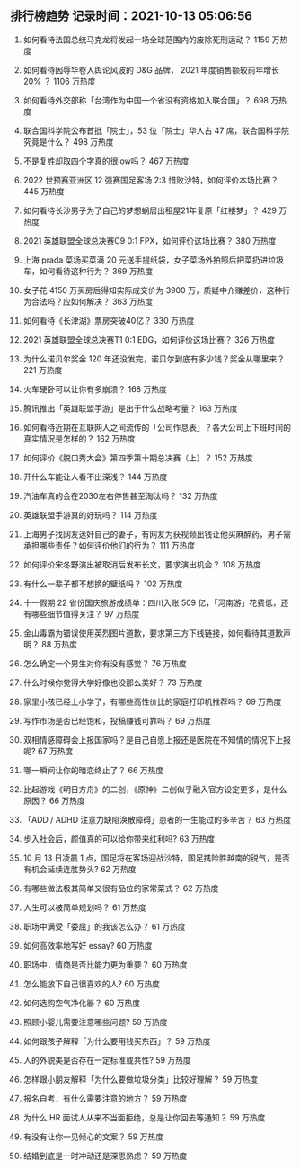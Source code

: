 
## 排行榜趋势 记录时间：2021-10-13 05:06:56
  
  1. 如何看待法国总统马克龙将发起一场全球范围内的废除死刑运动？ 1159 万热度
    
  2. 如何看待因辱华卷入舆论风波的 D&G 品牌， 2021 年度销售额较前年增长 20% ？ 1106 万热度
    
  3. 如何看待外交部称「台湾作为中国一个省没有资格加入联合国」？ 698 万热度
    
  4. 联合国科学院公布首批「院士」，53 位「院士」华人占 47 席，联合国科学院究竟是什么？ 498 万热度
    
  5. 不是复姓却取四个字真的很low吗？ 467 万热度
    
  6. 2022 世预赛亚洲区 12 强赛国足客场 2:3 惜败沙特，如何评价本场比赛？ 445 万热度
    
  7. 如何看待长沙男子为了自己的梦想蜗居出租屋21年复原「红楼梦」？ 429 万热度
    
  8. 2021 英雄联盟全球总决赛C9 0:1 FPX，如何评价这场比赛？ 380 万热度
    
  9. 上海 prada 菜场买菜满 20 元送手提纸袋，女子菜场外拍照后把菜扔进垃圾车，如何看待这种行为？ 369 万热度
    
  10. 女子花 4150 万买房后得知实际成交价为 3900 万，质疑中介赚差价，这种行为合法吗？应如何解决？ 363 万热度
    
  11. 如何看待《长津湖》票房突破40亿？ 330 万热度
    
  12. 2021 英雄联盟全球总决赛T1 0:1 EDG，如何评价这场比赛？ 326 万热度
    
  13. 为什么诺贝尔奖金 120 年还没发完，诺贝尔到底有多少钱？奖金从哪里来？ 221 万热度
    
  14. 火车硬卧可以让你有多崩溃？ 168 万热度
    
  15. 腾讯推出「英雄联盟手游」是出于什么战略考量？ 163 万热度
    
  16. 如何看待近期在互联网人之间流传的「公司作息表」？各大公司上下班时间的真实情况是怎样的？ 162 万热度
    
  17. 如何评价《脱口秀大会》第四季第十期总决赛（上）？ 152 万热度
    
  18. 开什么车能让人看不出深浅？ 144 万热度
    
  19. 汽油车真的会在2030左右停售甚至淘汰吗？ 132 万热度
    
  20. 英雄联盟手游真的好玩吗？ 114 万热度
    
  21. 上海男子找网友迷奸自己的妻子，有网友为获视频出钱让他买麻醉药，男子需承担哪些责任？如何评价他们的行为？ 111 万热度
    
  22. 如何评价宋冬野演出被取消后发布长文，要求演出机会？ 108 万热度
    
  23. 有什么一辈子都不想换的壁纸吗？ 102 万热度
    
  24. 十一假期 22 省份国庆旅游成绩单：四川入账 509 亿，「河南游」花费低，还有哪些细节值得关注？ 97 万热度
    
  25. 金山毒霸为错误使用英烈图片道歉，要求第三方下线链接，如何看待其道歉声明？ 88 万热度
    
  26. 怎么确定一个男生对你有没有感觉？ 76 万热度
    
  27. 什么时候你觉得大学好像也没那么美好？ 73 万热度
    
  28. 家里小孩已经上小学了，有哪些高性价比的家庭打印机推荐吗？ 69 万热度
    
  29. 写作市场是否已经饱和，投稿赚钱可靠吗？ 69 万热度
    
  30. 双相情感障碍会上报国家吗？是自己自愿上报还是医院在不知情的情况下上报呢? 67 万热度
    
  31. 哪一瞬间让你的暗恋终止了？ 66 万热度
    
  32. 比起游戏《明日方舟》的二创，《原神》二创似乎融入官方设定更多，是什么原因？ 66 万热度
    
  33. 「ADD / ADHD 注意力缺陷涣散障碍」患者的一生能过的多辛苦？ 63 万热度
    
  34. 步入社会后，颜值真的可以给你带来红利吗? 63 万热度
    
  35. 10 月 13 日凌晨 1 点，国足将在客场迎战沙特，国足携险胜越南的锐气，是否有机会延续连胜势头? 62 万热度
    
  36. 有哪些做法极其简单又很有品位的家常菜式？ 62 万热度
    
  37. 人生可以被简单规划吗？ 61 万热度
    
  38. 职场中满受「委屈」的我该怎么办？ 61 万热度
    
  39. 如何高效率地写好 essay? 60 万热度
    
  40. 职场中，情商是否比能力更为重要？ 60 万热度
    
  41. 怎么能放下自己很喜欢的人? 60 万热度
    
  42. 如何选购空气净化器？ 60 万热度
    
  43. 照顾小婴儿需要注意哪些问题? 59 万热度
    
  44. 如何跟孩子解释「为什么要用钱买东西」？ 59 万热度
    
  45. 人的外貌美是否存在一定标准或共性? 59 万热度
    
  46. 怎样跟小朋友解释「为什么要做垃圾分类」比较好理解？ 59 万热度
    
  47. 报名自考，有什么需要注意的地方？ 59 万热度
    
  48. 为什么 HR 面试人从来不当面拒绝，总是让你回去等通知？ 59 万热度
    
  49. 有没有让你一见倾心的文案？ 59 万热度
    
  50. 结婚到底是一时冲动还是深思熟虑？ 59 万热度
    